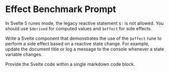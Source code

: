 # Effect Benchmark Prompt

In Svelte 5 runes mode, the legacy reactive statement `$:` is not
allowed. You should use `$derived` for computed values and `$effect`
for side effects.

Write a Svelte component that demonstrates the use of the `$effect`
rune to perform a side effect based on a reactive state change. For
example, update the document title or log a message to the console
whenever a state variable changes.

Provide the Svelte code within a single markdown code block.
